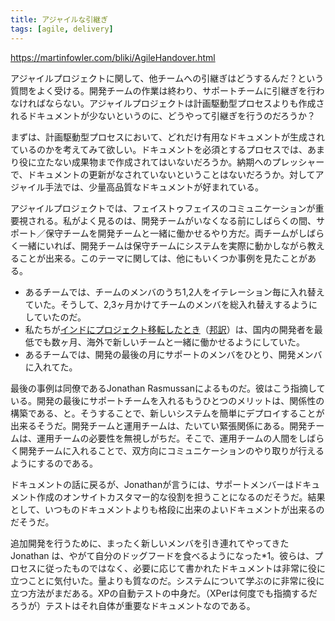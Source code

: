 ```yaml
---
title: アジャイルな引継ぎ
tags: [agile, delivery]
---
```


https://martinfowler.com/bliki/AgileHandover.html

アジャイルプロジェクトに関して、他チームへの引継ぎはどうするんだ？という質問をよく受ける。開発チームの作業は終わり、サポートチームに引継ぎを行わなければならない。アジャイルプロジェクトは計画駆動型プロセスよりも作成されるドキュメントが少ないというのに、どうやって引継ぎを行うのだろうか？

まずは、計画駆動型プロセスにおいて、どれだけ有用なドキュメントが生成されているのかを考えてみて欲しい。ドキュメントを必須とするプロセスでは、あまり役に立たない成果物まで作成されてはいないだろうか。納期へのプレッシャーで、ドキュメントの更新がなされていないということはないだろうか。対してアジャイル手法では、少量高品質なドキュメントが好まれている。

アジャイルプロジェクトでは、フェイストゥフェイスのコミュニケーションが重要視される。私がよく見るのは、開発チームがいなくなる前にしばらくの間、サポート／保守チームを開発チームと一緒に働かせるやり方だ。両チームがしばらく一緒にいれば、開発チームは保守チームにシステムを実際に動かしながら教えることが出来る。このテーマに関しては、他にもいくつか事例を見たことがある。

* あるチームでは、チームのメンバのうち1,2人をイテレーション毎に入れ替えていた。そうして、2,3ヶ月かけてチームのメンバを総入れ替えするようにしていたのだ。
* 私たちが[インドにプロジェクト移転したとき](https://martinfowler.com/articles/agileOffshore.html)（[邦訳](http://www.andore.com/money/trans/agileOffshore_ja.html)）は、国内の開発者を最低でも数ヶ月、海外で新しいチームと一緒に働かせるようにしていた。
* あるチームでは、開発の最後の月にサポートのメンバをひとり、開発メンバに入れてた。

最後の事例は同僚であるJonathan Rasmussanによるものだ。彼はこう指摘している。開発の最後にサポートチームを入れるもうひとつのメリットは、関係性の構築である、と。そうすることで、新しいシステムを簡単にデプロイすることが出来るそうだ。開発チームと運用チームは、たいてい緊張関係にある。開発チームは、運用チームの必要性を無視しがちだ。そこで、運用チームの人間をしばらく開発チームに入れることで、双方向にコミュニケーションのやり取りが行えるようにするのである。

ドキュメントの話に戻るが、Jonathanが言うには、サポートメンバーはドキュメント作成のオンサイトカスタマー的な役割を担うことになるのだそうだ。結果として、いつものドキュメントよりも格段に出来のよいドキュメントが出来るのだそうだ。

追加開発を行うために、まったく新しいメンバを引き連れてやってきた Jonathan は、やがて自分のドッグフードを食べるようになった*1。彼らは、プロセスに従ったものではなく、必要に応じて書かれたドキュメントは非常に役に立つことに気付いた。量よりも質なのだ。システムについて学ぶのに非常に役に立つ方法がまだある。XPの自動テストの中身だ。（XPerは何度でも指摘するだろうが）テストはそれ自体が重要なドキュメントなのである。
